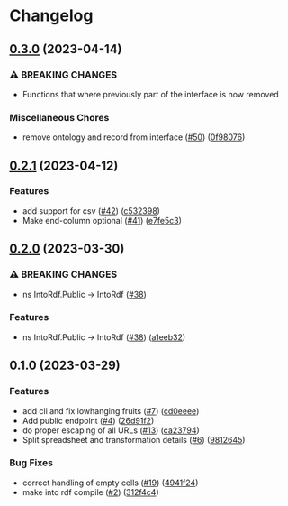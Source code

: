 # Changelog

## [0.3.0](https://github.com/equinor/into-rdf/compare/v0.2.1...v0.3.0) (2023-04-14)


### ⚠ BREAKING CHANGES

* Functions that where previously part of the interface is now removed

### Miscellaneous Chores

* remove ontology and record from interface ([#50](https://github.com/equinor/into-rdf/issues/50)) ([0f98076](https://github.com/equinor/into-rdf/commit/0f9807603fe72f9b13fdc9b1ce7354c9d5fb6632))

## [0.2.1](https://github.com/equinor/into-rdf/compare/v0.2.0...v0.2.1) (2023-04-12)


### Features

* add support for csv ([#42](https://github.com/equinor/into-rdf/issues/42)) ([c532398](https://github.com/equinor/into-rdf/commit/c5323982fd01ca56e662bd2c12b017780ad2ebac))
* Make end-column optional ([#41](https://github.com/equinor/into-rdf/issues/41)) ([e7fe5c3](https://github.com/equinor/into-rdf/commit/e7fe5c36883eda31ce85196e67b5ac9cc025a686))

## [0.2.0](https://github.com/equinor/into-rdf/compare/v0.1.0...v0.2.0) (2023-03-30)


### ⚠ BREAKING CHANGES

* ns IntoRdf.Public -> IntoRdf ([#38](https://github.com/equinor/into-rdf/issues/38))

### Features

* ns IntoRdf.Public -&gt; IntoRdf ([#38](https://github.com/equinor/into-rdf/issues/38)) ([a1eeb32](https://github.com/equinor/into-rdf/commit/a1eeb321e5b47e44b281cffc8a9c888e86305586))

## 0.1.0 (2023-03-29)


### Features

* add cli and fix lowhanging fruits ([#7](https://github.com/equinor/into-rdf/issues/7)) ([cd0eeee](https://github.com/equinor/into-rdf/commit/cd0eeeee0a5ec43ae4e60e965dfbd58c49f8557a))
* Add public endpoint ([#4](https://github.com/equinor/into-rdf/issues/4)) ([26d91f2](https://github.com/equinor/into-rdf/commit/26d91f21ff27c71a9012e322d898777203b57db1))
* do proper escaping of all URLs ([#13](https://github.com/equinor/into-rdf/issues/13)) ([ca23794](https://github.com/equinor/into-rdf/commit/ca23794fd8b650044026c0cf992e93c29df5e127))
* Split spreadsheet and transformation details ([#6](https://github.com/equinor/into-rdf/issues/6)) ([9812645](https://github.com/equinor/into-rdf/commit/98126457c0ffaeefdeecf5f452ac35a42aa92caf))


### Bug Fixes

* correct handling of empty cells ([#19](https://github.com/equinor/into-rdf/issues/19)) ([4941f24](https://github.com/equinor/into-rdf/commit/4941f24f66a2e66144cf1017defd059fa92da318))
* make into rdf compile ([#2](https://github.com/equinor/into-rdf/issues/2)) ([312f4c4](https://github.com/equinor/into-rdf/commit/312f4c4b8d224a2e22db5de042186067337c4efc))

